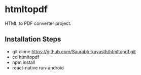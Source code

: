 # htmltopdf

HTML to PDF converter project.

## Installation Steps
 - git clone https://github.com/Saurabh-kayasth/htmltopdf.git
 - cd htmltopdf
 - npm install
 - react-native run-android
